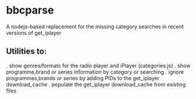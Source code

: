 # bbcparse
A nodejs-based replacement for the missing category searches in recent versions of get_iplayer

## Utilities to:
. show genres/formats for the radio player and iPlayer (categories.js)
. show programme,brand or series information by category or searching
. ignore programmes,brands or series by adding PIDs to the get_iplayer download_cache
. populate the get_iplayer download_cache from existing files